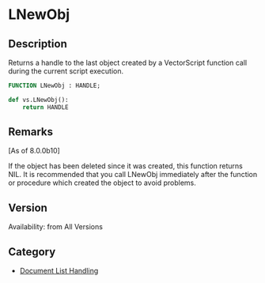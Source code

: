 # LNewObj

## Description
Returns a handle to the last object created by a VectorScript function call during the current script execution.

```pascal
FUNCTION LNewObj : HANDLE;
```

```python
def vs.LNewObj():
    return HANDLE
```

## Remarks
[As of 8.0.0b10]

If the object has been deleted since it was created, this function returns NIL. It is recommended that you call LNewObj immediately after the function or procedure which created the object to avoid problems.

## Version
Availability: from All Versions

## Category
* [Document List Handling](../Categories/Document%20List%20Handling.md)
